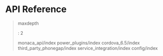 API Reference
=============

> maxdepth
>
> :   2
>
> monaca\_api/index power\_plugins/index cordova\_6.5/index
> third\_party\_phonegap/index service\_integration/index config/index
